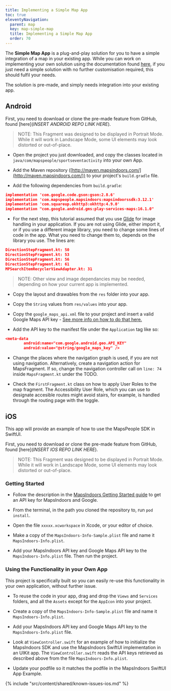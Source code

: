 ```yaml
---
title: Implementing a Simple Map App
toc: true
eleventyNavigation:
  parent: map
  key: map-simple-map
  title: Implementing a Simple Map App
  order: 70
---
```


The **Simple Map App** is a plug-and-play solution for you to have a simple integration of a map in your existing app. While you can work on implementing your own solution using the documentation found [here]({{site.url}}/content/map/), if you just need a simple solution with no further customisation required, this should fulfil your needs.

The solution is pre-made, and simply needs integration into your existing app.

## Android

First, you need to download or clone the pre-made feature from GitHub, found [here](*INSERT ANDROID REPO LINK HERE*).

> NOTE: This Fragment was designed to be displayed in Portrait Mode. While it will work in Landscape Mode, some UI elements may look distorted or out-of-place.

* Open the project you just downloaded, and copy the classes located in `java/com/mapspeople/sportseventactivity` into your own App.

* Add the Maven repository ([http://maven.mapsindoors.com/](http://maven.mapsindoors.com/)) to your project's `build.gradle` file.

* Add the following dependencies from `build.gradle`:

```json
implementation 'com.google.code.gson:gson:2.8.6'
implementation 'com.mapspeople.mapsindoors:mapsindoorssdk:3.12.1'
implementation 'com.squareup.okhttp3:okhttp:4.9.0'
implementation "com.google.android.gms:play-services-maps:16.1.0"
```

* For the next step, this tutorial assumed that you use [Glide](https://bumptech.github.io/glide/) for image handling in your application. If you are not using Glide, either import it, or if you use a different image library, you need to change some lines of code in the app. What you need to change them to, depends on the library you use. The lines are:

```json
DirectionStepFragment.kt: 50
DirectionStepFragment.kt: 53
DirectionStepFragment.kt: 56
DirectionStepFragment.kt: 61
MPSearchItemRecyclerViewAdapter.kt: 31
```

> NOTE: Other view and image dependancies may be needed, depending on how your current app is implemented.

* Copy the layout and drawables from the `res` folder into your app.

* Copy the `String` values from `res/values` into your app.

* Copy the `google_maps_api.xml` file to your project and insert a valid Google Maps API key - [See more info on how to do that here.]({{site.url}}/content/getting-started/android/prerequisites/)

* Add the API key to the manifest file under the `Application` tag like so:

```json
<meta-data
        android:name="com.google.android.geo.API_KEY"
        android:value="@string/google_maps_key" />
```

* Change the places where the navigation graph is used, if you are not using navigation. Alternatively, create a navigation action for MapsFragment. If so, change the navigation controller call on `line: 74` inside `MapsFragment.kt` under the TODO.

* Check the `FirstFragment.kt` class on how to apply User Roles to the map fragment. The Accessibility User Role, which you can use to designate accesible routes might avoid stairs, for example, is handled through the routing page with the toggle.

## iOS

This app will provide an example of how to use the MapsPeople SDK in SwiftUI.

First, you need to download or clone the pre-made feature from GitHub, found [here](*INSERT IOS REPO LINK HERE*).

> NOTE: This Fragment was designed to be displayed in Portrait Mode. While it will work in Landscape Mode, some UI elements may look distorted or out-of-place.

### Getting Started

* Follow the description in the [MapsIndoors Getting Started guide](https://docs.mapsindoors.com/ios/v3/getting-started/prerequisites/) to get an API key for MapsIndoors and Google.

* From the terminal, in the path you cloned the repository to, run `pod install`.

* Open the file `xxxxx.xcworkspace` in Xcode, or your editor of choice.

* Make a copy of the `MapsIndoors-Info-Sample.plist` file and name it `MapsIndoors-Info.plist`.

* Add your MapsIndoors API key and Google Maps API key to the `MapsIndoors-Info.plist` file. Then run the project.

### Using the Functionality in your Own App

This project is specifically built so you can easily re-use this functionality in your own application, without further issue.

* To reuse the code in your app, drag and drop the `Views` and `Services` folders, and all the `Assets` except for the `AppIcon` into your project.

* Create a copy of the `MapsIndoors-Info-Sample.plist` file and name it `MapsIndoors-Info.plist`.

* Add your MapsIndoors API key and Google Maps API key to the `MapsIndoors-Info.plist` file.

* Look at `ViewController.swift` for an example of how to initialize the MapsIndoors SDK and use the MapsIndoors SwiftUI implementation in an UIKit app. The `ViewController.swift` reads the API keys retrieved as described above from the file `MapsIndoors-Info.plist`.

* Update your podfile so it matches the podfile in the MapsIndoors SwiftUI App Example.

<!-- Known Issues -->
{% include "src/content/shared/known-issues-ios.md" %}
